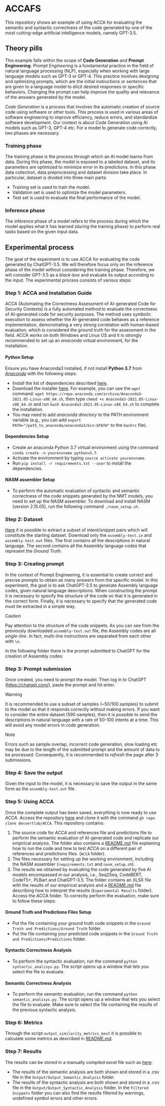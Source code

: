 # ACCAFS

This repository shows an example of using ACCA for evaluating the semantic and syntactic correctness of the code generated by one of the most cutting-edge artificial intelligence models, namely GPT-3.5.

## Theory pills

This example falls within the scope of **Code Generation** and **Prompt Engineering**. 
*Prompt Engineering* is a fundamental practice in the field of natural language processing (NLP), especially when working with large language models such as GPT-3 or GPT-4.
This practice involves designing and optimizing prompts, which are the initial instructions or sentences that are given to a language model to elicit desired responses or specific behaviors. Changing the prompt can help improve the quality and relevance of the answers generated by the model.

*Code Generation* is a process that involves the automatic creation of source code using software or other tools. This process is used in various areas of software engineering to improve efficiency, reduce errors, and standardize software development. Our context is about Code Generation using AI models such as GPT-3, GPT-4 etc. For a model to generate code correctly, two phases are necessary. 

### Training phase

The training phase is the process through which an AI model learns from data. During this phase, the model is exposed to a labeled dataset, and its parameters are optimized to minimize error in its predictions. In this phase data collection, data preprocessing and dataset division take place. In particular, dataset is divided into three main parts: 
* Training set is used to train the model.
* Validation set is used to optimize the model parameters.
* Test set is used to evaluate the final performance of the model.

### Inference phase

The inference phase of a model refers to the process during which the model applies what it has learned (during the training phase) to perform real tasks based on the given input data.

## Experimental process

The goal of the experiment is to use ACCA for evaluating the code generated by ChatGPT-3.5. We will therefore focus only on the inference phase of the model without considering the training phase. Therefore, we will consider GPT-3.5 as a *black-box* and evaluate its output according to the input. 
The experimental process consists of various steps:

### Step 1: ACCA and Installation Guide

*ACCA* (Automating the Correctness Assessment of AI-generated Code for Security Contexts) is a fully automated method to evaluate the correctness of AI-generated code for security purposes. The method uses symbolic execution to assess whether the AI-generated code behaves as a reference implementation, demonstrating a very strong correlation with human-based evaluation, which is considered the ground truth for the assessment in the field.
ACCA works on both Windows and Linux OS and it is strongly recommended to set up an *anaconda* virtual environment, for the installation.

#### Python Setup

Ensure you have Anaconda3 installed, if not install **Python 3.7** from [*Anaconda*](https://www.anaconda.com) with the following steps:
* Install the list of dependencies described [here](https://docs.anaconda.com/anaconda/install/linux/).
* Download the installer [here](https://repo.anaconda.com/archive/). For example, you can use the `wget` command: `wget https://repo.anaconda.com/archive/Anaconda3-2021.05-Linux-x86_64.sh`, then type `chmod +x Anaconda3-2021.05-Linux-x86_64.sh` and run `bash Anaconda3-2021.05-Linux-x86_64.sh` to complete the installation.
* You may need to add *anaconda directory* to the PATH environment variable (e.g., you can add `export PATH="/path_to_anaconda/anaconda3/bin:$PATH"` to the `bashrc` file).

#### Dependencies Setup

* Create an anaconda Python 3.7 virtual environment using the command ``conda create -n yourenvname python=3.7``.  
* Activate the environment by typing ``source activate yourenvname``.
* Run ``pip install -r requirements.txt --user`` to install the dependencies.

#### NASM assembler Setup

* To perform the automatic evaluation of syntactic and semantic correctness of the code snippets generated by the NMT models, you need to set up the NASM assembler. To download and install NASM (version 2.15.05), run the following command `./nasm_setup.sh`.

### Step 2: Dataset

[Here](https://github.com/dessertlab/ESCAPE/tree/main/datasets/shellcode_ia32_extended) it is possible to extract a subset of intent/snippet pairs which will constitute the starting dataset. Download only the `assembly-test.in` and `assembly-test.out` files. The first contains all the descriptions in natural language. The second contains all the Assembly language codes that represent the *Ground Truth*.

### Step 3: Creating prompt

In the context of Prompt Engineering, it is essential to create correct and precise prompts to obtain as many answers from the specific model. In this experiment, the goal is to ask ChatGPT-3.5 to generate Assembly language codes, given natural language descriptions. When constructing the prompt it is necessary to specify the structure of the code so that it is generated in the correct form. Finally, it is necessary to specify that the generated code must be extracted in a simple way.

> [!CAUTION]
> Pay attention to the structure of the code snippets. As you can see from the previously downloaded `assembly-test.out` file, the Assembly codes are all *single-line*. In fact, multi-line instructions are separated from each other with `\n`.

In the following folder there is the prompt submitted to ChatGPT for the creation of Assembly codes:

### Step 3: Prompt submission

Once created, you need to prompt the model. Then log in to ChatGPT (https://chatgpt.com/), paste the prompt and hit enter.


> [!WARNING]
> It is recommended to use a subset of samples (~50/100 samples) to submit to the model so that it responds correctly without making errors. If you want to consider the entire dataset (590 samples), then it is possible to send the descriptions in natural language with a rate of 50-100 intents at a time. This will avoid any model errors in code generation. 

> [!NOTE]
> Errors such as sample overlap, incorrect code generation, slow loading etc may be due to the length of the submitted prompt and the amount of data to be processed. Consequently, it is recommended to *refresh* the page after 3 submissions.

### Step 4: Save the output

Given the input to the model, it is necessary to save the output in the same form as the `assembly-test.out` file.

### Step 5: Using ACCA

Once the complete output has been saved, everything is now ready to use *ACCA*. Access the repository [here](https://github.com/dessertlab/ACCA/tree/main) and clone it with the command `gh repo clone dessertlab/ACCA`. 
This repository contains:
1. The source code for *ACCA* and references file and predictions file to perform the semantic evaluation of AI-generated code and replicate our empirical analysis. The folder also contains a [README.md](https://github.com/dessertlab/ACCA/blob/main/ACCA/README.md) file explaining how to run the code and how to test *ACCA* on a different pair of references and predictions files. (``ACCA`` folder).
2. The files necessary for setting up the working environment, including the NASM assembler (``requirements.txt`` and ``nasm_setup.sh``).
3. The results we obtained by evaluating the code generated by five AI models encompassed in our analysis, i.e., Seq2Seq, CodeBERT, CodeT5+, PLBart and ChatGPT-3.5. The folder contains an XLSX file with the results of our empirical analysis and a [README.md](https://github.com/dessertlab/ACCA/blob/main/Experimental%20Results/README.md) file describing how to interpret the results (``Experimental Results`` folder).
Access the ACCA folder. To correctly perform the evaluation, make sure to follow these steps:

#### Ground Truth and Predictions Files Setup

* Put the file containing your ground truth code snippets in the ``Ground Truth and Predictions/Ground Truth`` folder.
* Put the file containing your predicted code snippets in the ``Ground Truth and Predictions/Predictions`` folder.

#### Syntactic Correctness Analysis
	
* To perform the syntactic evaluation, run the command ``python syntactic_analisys.py``. The script opens up a window that lets you select the file to evaluate. 

#### Semantic Correctness Analysis 

* To perform the semantic evaluation, run the command ``python semantic_analisys.py``. The script opens up a window that lets you select the file to evaluate. Make sure to select the file containing the results of the previous syntactic analysis.

### Step 6: Metrics

Through the script `` output_similarity_metrics_best `` it is possible to calculate some metrics as described in [README.md](https://github.com/dessertlab/ACCA/blob/main/Experimental%20Results/README.md).

### Step 7: Results

The results can be stored in a manually compiled excel file such as [here](https://github.com/dessertlab/ACCA/blob/main/Experimental%20Results/Results.xlsx).
* The results of the semantic analysis are both shown and stored in a .csv file in the ``Output/Output_Semantic_Analysis`` folder.
* The results of the syntactic analysis are both shown and stored in a .csv file in the ``Output/Output_Syntactic_Analysis`` folder. In the ``Filtered Snippets`` folder you can also find the results filtered by warnings, undefined symbol errors and other errors.

















